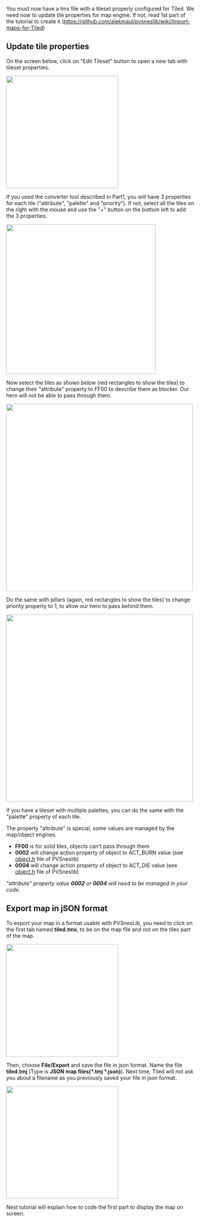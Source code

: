 You must now have a tmx file with a tileset properly configured for Tiled. 
We need now to update tile properties for map engine.
If not, read 1st part of the tutorial to create it (https://github.com/alekmaul/pvsneslib/wiki/Import-maps-for-Tiled)

## Update tile properties

On the screen below, click on "Edit Tileset" button to open a new tab with tileset properties.

<img width="300" src="https://user-images.githubusercontent.com/2528347/199168309-7d0eabf0-f314-48e4-b199-b2d89a7c927c.png">

If you used the converter tool described in Part1, you will have 3 properties for each tile ("attribute", "palette" and "priority"). If not, select all the tiles on the right with the mouse and use the "+" button on the bottom left to add the 3 properties.

<img width="400" src="https://user-images.githubusercontent.com/2528347/199168311-0d65f788-1fdb-42a9-b549-74ed8feee85b.png">

Now select the tiles as shown below (red rectangles to show the tiles) to change their "attribute" property to FF00 to describe them as blocker. Our hero will not be able to pass through them.

<img width="500" src="https://user-images.githubusercontent.com/2528347/199170180-98bdf0f9-992a-44cf-aa08-a8c2a0be923e.png">

Do the same with pillars (again, red rectangles to show the tiles) to change priority property to 1, to allow our hero to pass behind them.

<img width="500" src="https://user-images.githubusercontent.com/2528347/199170185-6f9115a9-4e0d-4580-a16a-06947b0abf03.png">

If you have a tileset with multiple palettes, you can do the same with the "palette" property of each tile.

The property "attribute" is special, some values are managed by the map/object engines.
* **FF00** is for solid tiles, objects can't pass through them
* **0002** will change action property of object to ACT_BURN value (see <a href="https://github.com/alekmaul/pvsneslib/blob/master/pvsneslib/include/snes/object.h">object.h</a> file of PVSneslib)
* **0004**  will change action property of object to ACT_DIE value (see <a href="https://github.com/alekmaul/pvsneslib/blob/master/pvsneslib/include/snes/object.h">object.h</a> file of PVSneslib)

_"attribute" property value **0002** or **0004** will need to be managed in your code._

## Export map in jSON format

To export your map in a format usable with PVSnesLib, you need to click on the first tab named **tiled.tmx**, to be on the map file and not on the tiles part of the map.

<img width="300" src="https://user-images.githubusercontent.com/2528347/199171995-261bc3d5-94c2-4404-999a-d3d889b4df09.png">

Then, choose **File/Export** and save the file in json format. Name the file **tiled.tmj** (Type is **JSON map files(*.tmj *.json)**). Next time, Tiled will not ask you about a filename as you previously saved your file in json format.

<img width="300" src="https://user-images.githubusercontent.com/2528347/199171998-588929f3-19c8-4027-a36e-c6725e0ab25e.png">

Next tutorial will explain how to code the first part to display the map on screen.
